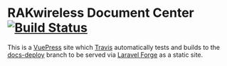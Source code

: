 # RAKwireless Document Center [![Build Status](https://travis-ci.org/RAKwirelessDev/rakwireless-docs.svg?branch=master)](hhttps://travis-ci.org/RAKwirelessDev/rakwireless-docs)

This is a [VuePress](https://vuepress.vuejs.org/) site which [Travis](https://travis-ci.org/TheThingsNetwork/docs) automatically tests and builds to the [docs-deploy](https://github.com/RAKwirelessDev/rakwireless-docs/tree/docs-deploy) branch to be served via [Laravel Forge](https://forge.laravel.com/) as a static site.
